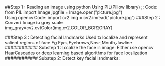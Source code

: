 ##Step 1 : Reading an image using python
           Using PIL(Pillow library) ;; 
           Code: 
               from PIL import Image
               jpgfile = Image.open("picture.jpg")          
           Using opencv
           Code:
               import cv2
               img = cv2.imread("picture.jpg")
###Step 2 : Convert Image to grey scale
            img_gray=cv2.cvtColor(img,cv2.COLOR_BGR2GRAY)
            
###Step 3 : Detecting facial landmarks
            Used to localize and represent salient regions of face
            Eg Eyes,Eyebrows,Nose,Mouth,Jawline
############ Substep 1 :Localize the face in image: Either use opencv HaarCascades or deep learning based algorithms for face localization
############ Substep 2: Detect key facial landmarks: 
                                                      
